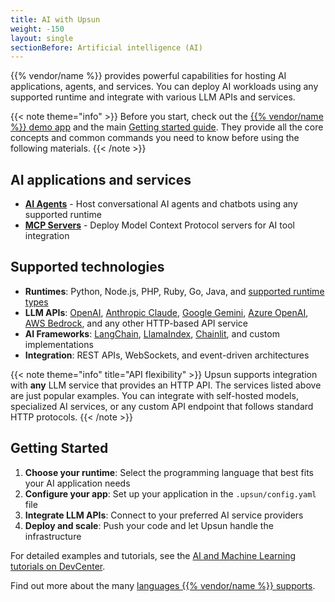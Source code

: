 ```yaml
---
title: AI with Upsun
weight: -150
layout: single
sectionBefore: Artificial intelligence (AI)
---
```


{{% vendor/name %}} provides powerful capabilities for hosting AI applications,
agents, and services. You can deploy AI workloads using any supported runtime
and integrate with various LLM APIs and services.

{{< note theme="info" >}}
Before you start, check out the [{{% vendor/name %}} demo app](https://console.upsun.com/projects/create-project)
and the main [Getting started guide](/get-started/here/_index.md).
They provide all the core concepts and common commands you need to know before
using the following materials.
{{< /note >}}

## AI applications and services

- [**AI Agents**](aiagent.md) - Host conversational AI agents
and chatbots using any
supported runtime
- [**MCP Servers**](mcp.md) - Deploy Model Context Protocol servers for
AI tool integration

## Supported technologies

- **Runtimes**: Python, Node.js, PHP, Ruby, Go, Java, and
[supported runtime types](/create-apps/app-reference/single-runtime-image.md#types)
- **LLM APIs**: [OpenAI](https://platform.openai.com/docs),
[Anthropic Claude](https://docs.anthropic.com/en/docs/getting-started-with-the-api),
[Google Gemini](https://ai.google.dev/docs),
[Azure OpenAI](https://learn.microsoft.com/en-us/azure/ai-services/openai/),
[AWS Bedrock](https://docs.aws.amazon.com/bedrock/),
and any other HTTP-based API service
- **AI Frameworks**: [LangChain](https://python.langchain.com/docs/get_started/introduction),
[LlamaIndex](https://docs.llamaindex.ai/), [Chainlit](https://docs.chainlit.io/),
and custom implementations
- **Integration**: REST APIs, WebSockets, and event-driven architectures

{{< note theme="info" title="API flexibility" >}}
Upsun supports integration with **any** LLM service that provides an HTTP API.
The services listed above are just popular examples. You can integrate with
self-hosted models, specialized AI services, or any custom API endpoint that
follows standard HTTP protocols.
{{< /note >}}

## Getting Started

1. **Choose your runtime**: Select the programming language that
best fits your AI application needs
1. **Configure your app**: Set up your application in the `.upsun/config.yaml` file
1. **Integrate LLM APIs**: Connect to your preferred AI service providers
1. **Deploy and scale**: Push your code and let Upsun handle the infrastructure

For detailed examples and tutorials, see the
[AI and Machine Learning tutorials on DevCenter](https://devcenter.upsun.com/posts/?utm_source=docs&utm_medium=ai-section&utm_campaign=tutorials).

Find out more about the many [languages {{% vendor/name %}} supports](/languages/_index.md).
